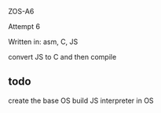 ZOS-A6

Attempt 6

Written in: asm, C, JS

convert JS to C and then compile

todo
----
create the base OS
build JS interpreter in OS
